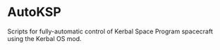 # AutoKSP
Scripts for fully-automatic control of Kerbal Space Program spacecraft using the Kerbal OS mod.
